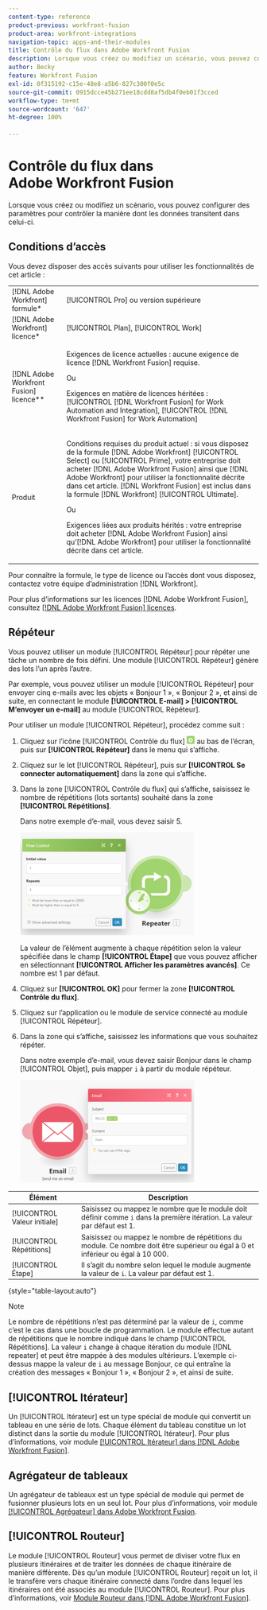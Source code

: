```yaml
---
content-type: reference
product-previous: workfront-fusion
product-area: workfront-integrations
navigation-topic: apps-and-their-modules
title: Contrôle du flux dans Adobe Workfront Fusion
description: Lorsque vous créez ou modifiez un scénario, vous pouvez configurer des paramètres pour contrôler la manière dont les données transitent dans celui-ci.
author: Becky
feature: Workfront Fusion
exl-id: 0f315192-c15e-48e8-a5b6-827c300f0e5c
source-git-commit: 0915dcce45b271ee18cdd8af5db4f0eb01f3cced
workflow-type: tm+mt
source-wordcount: '647'
ht-degree: 100%

---
```


# Contrôle du flux dans Adobe Workfront Fusion

Lorsque vous créez ou modifiez un scénario, vous pouvez configurer des paramètres pour contrôler la manière dont les données transitent dans celui-ci.

## Conditions d’accès

Vous devez disposer des accès suivants pour utiliser les fonctionnalités de cet article :

<table style="table-layout:auto"> 
 <col> 
 <col> 
 <tbody> 
  <tr> 
   <td role="rowheader">[!DNL Adobe Workfront] formule*</td>
  <td> <p>[!UICONTROL Pro] ou version supérieure</p> </td>
  </tr> 
  <tr data-mc-conditions=""> 
   <td role="rowheader">[!DNL Adobe Workfront] licence*</td>
   <td> <p>[!UICONTROL Plan], [!UICONTROL Work]</p> </td> 
  </tr> 
  <tr> 
   <td role="rowheader">[!DNL Adobe Workfront Fusion] licence**</td> 
   <td>
   <p>Exigences de licence actuelles : aucune exigence de licence [!DNL Workfront Fusion] requise.</p>
   <p>Ou</p>
   <p>Exigences en matière de licences héritées : [!UICONTROL [!DNL Workfront Fusion] for Work Automation and Integration], [!UICONTROL [!DNL Workfront Fusion] for Work Automation]</p>
   </td> 
  </tr> 
  <tr> 
   <td role="rowheader">Produit</td> 
   <td>
   <p>Conditions requises du produit actuel : si vous disposez de la formule [!DNL Adobe Workfront] [!UICONTROL Select] ou [!UICONTROL Prime], votre entreprise doit acheter [!DNL Adobe Workfront Fusion] ainsi que [!DNL Adobe Workfront] pour utiliser la fonctionnalité décrite dans cet article. [!DNL Workfront Fusion] est inclus dans la formule [!DNL Workfront] [!UICONTROL Ultimate].</p>
   <p>Ou</p>
   <p>Exigences liées aux produits hérités : votre entreprise doit acheter [!DNL Adobe Workfront Fusion] ainsi qu’[!DNL Adobe Workfront] pour utiliser la fonctionnalité décrite dans cet article.</p>
   </td> 
  </tr> 
 </tbody> 
</table>

Pour connaître la formule, le type de licence ou l’accès dont vous disposez, contactez votre équipe d’administration [!DNL Workfront].

Pour plus d’informations sur les licences [!DNL Adobe Workfront Fusion], consultez [[!DNL Adobe Workfront Fusion] licences](../../workfront-fusion/get-started/license-automation-vs-integration.md).

## Répéteur

Vous pouvez utiliser un module [!UICONTROL Répéteur] pour répéter une tâche un nombre de fois défini. Une module [!UICONTROL Répéteur] génère des lots l’un après l’autre.

Par exemple, vous pouvez utiliser un module [!UICONTROL Répéteur] pour envoyer cinq e-mails avec les objets « Bonjour 1 », « Bonjour 2 », et ainsi de suite, en connectant le module **[!UICONTROL E-mail] > [!UICONTROL M’envoyer un e-mail]** au module [!UICONTROL Répéteur].

Pour utiliser un module [!UICONTROL Répéteur], procédez comme suit :

1. Cliquez sur l’icône [!UICONTROL Contrôle du flux] ![](assets/flow-control-icon.gif) au bas de l’écran, puis sur **[!UICONTROL Répéteur]** dans le menu qui s’affiche.
1. Cliquez sur le lot [!UICONTROL Répéteur], puis sur **[!UICONTROL Se connecter automatiquement]** dans la zone qui s’affiche.
1. Dans la zone [!UICONTROL Contrôle du flux] qui s’affiche, saisissez le nombre de répétitions (lots sortants) souhaité dans la zone **[!UICONTROL Répétitions]**.

   Dans notre exemple d’e-mail, vous devez saisir 5.

   ![](assets/repeater-2-350x207.png)

   La valeur de l’élément augmente à chaque répétition selon la valeur spécifiée dans le champ **[!UICONTROL Étape]** que vous pouvez afficher en sélectionnant **[!UICONTROL Afficher les paramètres avancés]**. Ce nombre est 1 par défaut.

1. Cliquez sur **[!UICONTROL OK]** pour fermer la zone **[!UICONTROL Contrôle du flux]**.

1. Cliquez sur l’application ou le module de service connecté au module [!UICONTROL Répéteur].
1. Dans la zone qui s’affiche, saisissez les informations que vous souhaitez répéter.

   Dans notre exemple d’e-mail, vous devez saisir Bonjour dans le champ [!UICONTROL Objet], puis mapper `i` à partir du module répéteur.

   ![](assets/repeater-3-350x207.png)

| Élément | Description |
|---|---|
| [!UICONTROL Valeur initiale] | Saisissez ou mappez le nombre que le module doit définir comme `i` dans la première itération. La valeur par défaut est 1. |
| [!UICONTROL Répétitions] | Saisissez ou mappez le nombre de répétitions du module. Ce nombre doit être supérieur ou égal à 0 et inférieur ou égal à 10 000. |
| [!UICONTROL Étape] | Il s’agit du nombre selon lequel le module augmente la valeur de `i`. La valeur par défaut est 1. |

{style="table-layout:auto"}

>[!NOTE]
>
>Le nombre de répétitions n’est pas déterminé par la valeur de `i`, comme c’est le cas dans une boucle de programmation. Le module effectue autant de répétitions que le nombre indiqué dans le champ [!UICONTROL Répétitions]. La valeur `i` change à chaque itération du module [!DNL repeater] et peut être mappée à des modules ultérieurs. L’exemple ci-dessus mappe la valeur de `i` au message Bonjour, ce qui entraîne la création des messages « Bonjour 1 », « Bonjour 2 », et ainsi de suite.

## [!UICONTROL Itérateur]

Un [!UICONTROL Itérateur] est un type spécial de module qui convertit un tableau en une série de lots. Chaque élément du tableau constitue un lot distinct dans la sortie du module [!UICONTROL Itérateur]. Pour plus d’informations, voir module [[!UICONTROL Itérateur] dans  [!DNL Adobe Workfront Fusion]](../../workfront-fusion/modules/iterator-module.md).

## Agrégateur de tableaux

Un agrégateur de tableaux est un type spécial de module qui permet de fusionner plusieurs lots en un seul lot. Pour plus d’informations, voir module [[!UICONTROL Agrégateur] dans Adobe Workfront Fusion](../../workfront-fusion/modules/aggregator-module.md).

## [!UICONTROL Routeur]

Le module [!UICONTROL Routeur] vous permet de diviser votre flux en plusieurs itinéraires et de traiter les données de chaque itinéraire de manière différente. Dès qu’un module [!UICONTROL Routeur] reçoit un lot, il le transfère vers chaque itinéraire connecté dans l’ordre dans lequel les itinéraires ont été associés au module [!UICONTROL Routeur]. Pour plus d’informations, voir [Module Routeur dans  [!DNL Adobe Workfront Fusion]](../../workfront-fusion/modules/router-module.md).

<!--
<div data-mc-conditions="QuicksilverOrClassic.Draft mode">
<h2>Directives</h2>
<p>The error handling directives allow you to control how your scenario reacts to errors. For more information, see <a href="../../workfront-fusion/errors/advanced-error-handling.md" class="MCXref xref">Advanced error handling in Adobe Workfront Fusion</a> and <a href="../../workfront-fusion/errors/directives-for-error-handling.md" class="MCXref xref">Directives for error handling in Adobe Workfront Fusion</a>.</p>
</div>
-->
